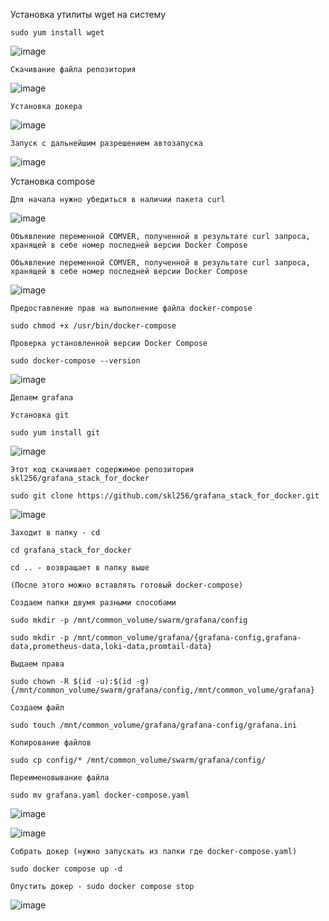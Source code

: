Установка утилиты wget на систему

    sudo yum install wget
  
  ![image](https://github.com/user-attachments/assets/7fea59ce-6111-4b64-a924-543d8e36de81)

    Скачивание файла репозитория

  ![image](https://github.com/user-attachments/assets/6425f809-a033-42f6-a6d7-e043ee8b7eb2)

    Установка докера

  ![image](https://github.com/user-attachments/assets/7ac90f6b-9738-4b1b-8f0f-609af6464fa9)

    Запуск с дальнейшим разрешением автозапуска

![image](https://github.com/user-attachments/assets/57aa0fc4-2b88-44c9-9348-a9bd891e20d3)

Установка compose

    Для начала нужно убедиться в наличии пакета curl

![image](https://github.com/user-attachments/assets/f72e550a-78e6-4cea-86eb-33476ca8f3f5)

    Объявление переменной COMVER, полученной в результате curl запроса, хранящей в себе номер последней версии Docker Compose
    
    Объявление переменной COMVER, полученной в результате curl запроса, хранящей в себе номер последней версии Docker Compose

![image](https://github.com/user-attachments/assets/d7de93ed-d620-492e-a017-d2bb5bc3d347)

    Предоставление прав на выполнение файла docker-compose
    
    sudo chmod +x /usr/bin/docker-compose

    Проверка установленной версии Docker Compose

    sudo docker-compose --version

![image](https://github.com/user-attachments/assets/6109d321-cc45-4db3-9ff2-0a33837a409d)

    Делаем grafana

    Установка git

    sudo yum install git

![image](https://github.com/user-attachments/assets/d76f6961-a598-4449-98fb-5f8054d6e5a8)

    Этот код скачивает содержимое репозитория skl256/grafana_stack_for_docker
    
    sudo git clone https://github.com/skl256/grafana_stack_for_docker.git

![image](https://github.com/user-attachments/assets/772e34f9-0a20-4f1b-a847-2f0902b3e203)

    Заходит в папку - cd
    
    cd grafana_stack_for_docker

    cd .. - возвращает в папку выше
    
    (После этого можно вставлять готовый docker-compose)
    
    Cоздаем папки двумя разными способами

    sudo mkdir -p /mnt/common_volume/swarm/grafana/config
    
    sudo mkdir -p /mnt/common_volume/grafana/{grafana-config,grafana-data,prometheus-data,loki-data,promtail-data}

    Выдаем права
    
    sudo chown -R $(id -u):$(id -g) {/mnt/common_volume/swarm/grafana/config,/mnt/common_volume/grafana}

    Создаем файл

    sudo touch /mnt/common_volume/grafana/grafana-config/grafana.ini

    Копирование файлов

    sudo cp config/* /mnt/common_volume/swarm/grafana/config/

    Переименовывание файла

    sudo mv grafana.yaml docker-compose.yaml

![image](https://github.com/user-attachments/assets/687a8497-8bec-418a-b6da-3cc3d1d1c1c0)

![image](https://github.com/user-attachments/assets/ffefa797-7038-4d99-983e-335e1ec0c3f0)

    Собрать докер (нужно запускать из папки где docker-compose.yaml)
    
    sudo docker compose up -d

    Опустить докер - sudo docker compose stop

![image](https://github.com/user-attachments/assets/9f0a22e1-5d54-4136-ac84-d20d5015fdc8)




    


    

